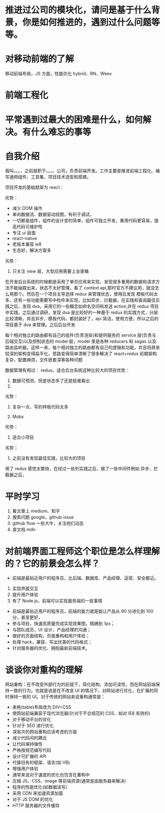 # 推进过公司的模块化，请问是基于什么背景，你是如何推进的，遇到过什么问题等等。

# 对移动前端的了解

移动前端布局，JS 方面，性能优化 hybrid、RN、Weex

# 前端工程化

# 平常遇到过最大的困难是什么，如何解决。有什么难忘的事等

# 自我介绍

我叫。。。，之前就职于。。。。公司，负责前端开发。工作主要是推进前端工程化、编写通用组件、工具集、项目技术选型和搭建。

项目开发的基础框架为 react：

优势：

* 减少 DOM 操作
* 单向数据流、数据驱动视图，有利于调试，
* 一切都是组件，组件的设计变的简单，组件可独立开发，重用代码更容易，提高代码可维护性
* 专注 ui 层面
* react-native
* 老版本兼容 ie8
* 生态好，解决方案多

劣势：

1.  只关注 view 层，大型应用需要上全家桶

在开发后台系统的时候都是采用了单页应用来实现，发现很多重用的数据和请求方法不能抽取出来，状态不太好管理，看了 context api,那时官方不建议用，就没怎么用那个。然后在一个项目主导选择 redux 来管理状态，使用后发现 模板代码太多，还有一些功能需要写中检件来实现，比如异步、拦截器，在实践和查阅最佳实践之后，发现 dva，采用它的一些概念如命名空间和发送 action,并在 redux 项目中实践。之后通过调研，发现 dva 是比较好的一种基于 redux 的实践方式，分层比较清晰，并且异步，模板代码，都封装好了，api 简洁，使用方便，所以之后的项目基于 dva 来管理。之后后台开发

每个相对独立的路由都有自己的组件(负责渲染)和提供服务的 service 层(负责与后端交互)以及控制状态的 model 层，model 里是各种 reducers 和 sagas 以及路由监听器。这样一来，每个相对独立的路由都有自己的逻辑和功能，并且将原来较深的架构变得扁平化，思路变得简单清晰了很多解决了 react+redux 前期架构复杂，配置麻烦，文件嵌套深等各种问题

数据管理有用过：
redux。适合后台系统这种比较大的项目优势：

1.  数据可预测，但是状态多了还是挺难看出
2.

劣势：

1.  复杂一点，写的样板代码太多

1.  Mobx

优势：

1.  适合小项目

劣势：

1.  之前没有发现最佳实践，比较大的项目

用了 redux 感觉太繁琐，在经过一些列实践之后，做了一些中间件例如 异步、拦截器之后，

# 平时学习

1.  看文章上 medium、知乎
2.  搜索问题 google，github issue
3.  github flow 一些大牛，关注他们动态
4.  查文档 mdn

# 对前端界面工程师这个职位是怎么样理解的？它的前景会怎么样？

* 前端是最贴近用户的程序员，比后端、数据库、产品经理、运营、安全都近。

1.  实现界面交互
2.  提升用户体验
3.  有了 Node.js，前端可以实现服务端的一些事情

* 前端是最贴近用户的程序员，前端的能力就是能让产品从 90 分进化到 100 分，甚至更好，
* 参与项目，快速高质量完成实现效果图，精确到 1px；
* 与团队成员，UI 设计，产品经理的沟通；
* 做好的页面结构，页面重构和用户体验；
* 处理 hack，兼容、写出优美的代码格式；
* 针对服务器的优化、拥抱最新前端技术。

# 谈谈你对重构的理解

网站重构：在不改变外部行为的前提下，简化结构、添加可读性，而在网站前端保持一致的行为。也就是说是在不改变 UI 的情况下，对网站进行优化，在扩展的同时保持一致的 UI。对于传统的网站来说重构通常是：

* 表格(table)布局改为 DIV+CSS
* 使网站前端兼容于现代浏览器(针对于不合规范的 CSS、如对 IE6 有效的)
* 对于移动平台的优化
* 针对于 SEO 进行优化
* 深层次的网站重构应该考虑的方面
* 减少代码间的耦合
* 让代码保持弹性
* 严格按规范编写代码
* 设计可扩展的 API
* 代替旧有的框架、语言(如 VB)
* 增强用户体验
* 通常来说对于速度的优化也包含在重构中
* 压缩 JS、CSS、image 等前端资源(通常是由服务器来解决)
* 程序的性能优化(如数据读写)
* 采用 CDN 来加速资源加载
* 对于 JS DOM 的优化
* HTTP 服务器的文件缓存
